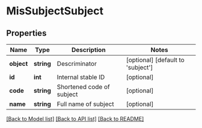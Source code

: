 # MisSubjectSubject

## Properties
Name | Type | Description | Notes
------------ | ------------- | ------------- | -------------
**object** | **string** | Descriminator | [optional] [default to 'subject']
**id** | **int** | Internal stable ID | [optional] 
**code** | **string** | Shortened code of subject | [optional] 
**name** | **string** | Full name of subject | [optional] 

[[Back to Model list]](../README.md#documentation-for-models) [[Back to API list]](../README.md#documentation-for-api-endpoints) [[Back to README]](../README.md)


